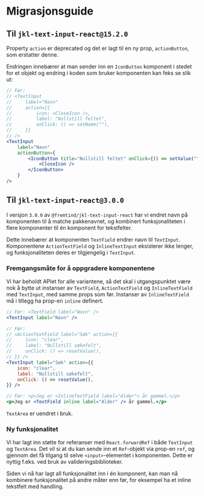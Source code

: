 # Migrasjonsguide

## Til `jkl-text-input-react@15.2.0`

Property `action` er deprecated og det er lagt til en ny prop, `actionButton`, som erstatter denne.

Endringen innebærer at man sender inn en `IconButton` komponent i stedet for et objekt og endring
i koden som bruker komponenten kan feks se slik ut:

```jsx
// Før:
// <TextInput
//     label="Navn"
//     action={{
//         icon: <CloseIcon />,
//         label: "Nullstill feltet",
//         onClick: () => setName(""),
//     }}
// />
<TextInput
    label="Navn"
    actionButton={
        <IconButton title="Nullstill feltet" onClick={() => setValue("")}>
            <CloseIcon />
        </IconButton>
    }
/>
```

## Til `jkl-text-input-react@3.0.0`

I versjon `3.0.0` av `@fremtind/jkl-text-input-react` har vi endret navn på komponenten til å matche pakkenavnet, og kombinert funksjonaliteten i flere komponenter til én komponent for tekstfelter.

Dette innebærer at komponenten `TextField` endrer navn til `TextInput`. Komponentene `ActionTextField` og `InlineTextInput` eksisterer ikke lenger, og funksjonaliteten deres er tilgjengelig i `TextInput`.

### Fremgangsmåte for å oppgradere komponentene

Vi har beholdt APIet for alle variantene, så det skal i utgangspunktet være nok å bytte ut instanser av `TextField`, `ActionTextField` og `InlineTextField` med `TextInput`, med samme props som før. Instanser av `InlineTextField` må i tillegg ha prop-en `inline` definert.

```jsx
// Før: <TextField label="Navn" />
<TextInput label="Navn" />

// Før:
// <ActionTextField label="Søk" action={{
//     icon: "clear",
//     label: "Nullstill søkefelt",
//     onClick: () => resetValue(),
// }} />
<TextInput label="Søk" action={{
    icon: "clear",
    label: "Nullstill søkefelt",
    onClick: () => resetValue(),
}} />

// Før: <p>Jeg er <InlineTextField label="Alder"> år gammel.</p>
<p>Jeg er <TextField inline label="Alder" /> år gammel.</p>
```

`TextArea` er uendret i bruk.

### Ny funksjonalitet

Vi har lagt inn støtte for referanser med `React.forwardRef` i både `TextInput` og `TextArea`. Det vil si at du kan sende inn et `Ref`-objekt via prop-en `ref`, og gjennom det få tilgang til selve `<input>`-elementet i komponenten. Dette er nyttig f.eks. ved bruk av valideringsbiblioteker.

Siden vi nå har lagt all funksjonalitet inn i én komponent, kan man nå kombinere funksjonalitet på andre måter enn før, for eksempel ha et inline tekstfelt med handling.
